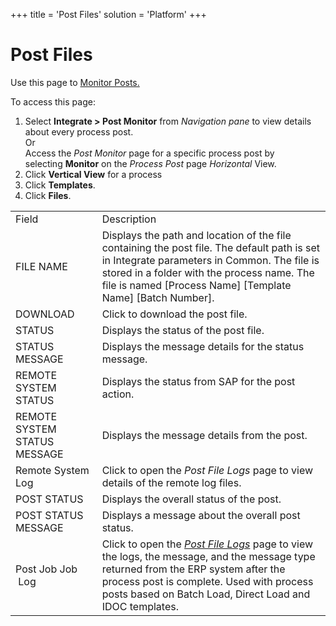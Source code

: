 +++
title = 'Post Files'
solution = 'Platform'
+++

# Post Files

<div class="use">

Use this page to [Monitor Posts.](../Use_Cases/Monitor_Posts)

</div>

To access this page:

1.  Select <span style="font-weight: bold;">Integrate \> </span>**Post
    Monitor** from *Navigation pane* to view details about every process
    post.  
    Or  
    Access the *Post Monitor* page for a specific process post by
    selecting **Monitor** on the *Process Post* page *Horizontal* View.
2.  Click **Vertical View** for a process
3.  Click
<span style="font-weight: bold;">Templates</span>.
4.  Click **Files**.

|                              |                                                                                                                                                                                                                                                                 |
| ---------------------------- | --------------------------------------------------------------------------------------------------------------------------------------------------------------------------------------------------------------------------------------------------------------- |
| Field                        | Description                                                                                                                                                                                                                                                     |
| FILE NAME                    | Displays the path and location of the file containing the post file. The default path is set in Integrate parameters in Common. The file is stored in a folder with the process name. The file is named \[Process Name\] \[Template Name\] \[Batch Number\].    |
| DOWNLOAD                     | Click to download the post file.                                                                                                                                                                                                                                |
| STATUS                       | Displays the status of the post file.                                                                                                                                                                                                                           |
| STATUS MESSAGE               | Displays the message details for the status message.                                                                                                                                                                                                            |
| REMOTE SYSTEM STATUS         | Displays the status from SAP for the post action.                                                                                                                                                                                                               |
| REMOTE SYSTEM STATUS MESSAGE | Displays the message details from the post.                                                                                                                                                                                                                     |
| Remote System Log            | Click to open the *Post File Logs* page to view details of the remote log files.                                                                                                                                                                                |
| POST STATUS                  | Displays the overall status of the post.                                                                                                                                                                                                                        |
| POST STATUS MESSAGE          | Displays a message about the overall post status.                                                                                                                                                                                                               |
| Post Job Job  Log            | Click to open the *[Post File Logs](Post_File_Logs)* page to view the logs, the message, and the message type returned from the ERP system after the process post is complete. Used with process posts based on Batch Load, Direct Load and IDOC templates. |
